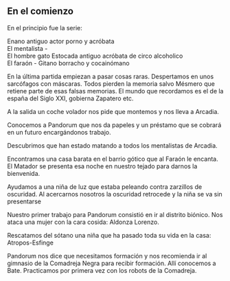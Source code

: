 ## **En el comienzo**

En el principio fue la serie:

Enano antiguo actor porno y acróbata  
El mentalista \-   
El hombre gato Estocada antiguo acróbata de circo alcoholico  
El faraón \- Gitano borracho y cocainómano

En la última partida empiezan a pasar cosas raras. Despertamos en unos sarcófagos con máscaras. Todos pierden la memoria salvo Mésmero que retiene parte de esas falsas memorias. El mundo que recordamos es el de la españa del Siglo XXI, gobierna Zapatero etc.

A la salida un coche volador nos pide que montemos y nos lleva a Arcadia. 

Conocemos a Pandorum que nos da papeles y un préstamo que se cobrará en un futuro encargándonos trabajo.

Descubrimos que han estado matando a todos los mentalistas de Arcadia.

Encontramos una casa barata en el barrio gótico que al Faraón le encanta. El Matador se presenta esa noche en nuestro tejado para darnos la bienvenida.

Ayudamos a una niña de luz que estaba peleando contra zarzillos de oscuridad. Al acercarnos nosotros la oscuridad retrocede y la niña se va sin presentarse

Nuestro primer trabajo para Pandorum consistió en ir al distrito biónico. Nos ataca una mujer con la cara cosida: Aldonza Lorenzo.

Rescatamos del sótano  una niña que ha pasado toda su vida en la casa: Atropos-Esfinge

Pandorum nos dice que necesitamos formación y nos recomienda ir al gimnasio de la Comadreja Negra para recibir formación. Allí conocemos a Bate. Practicamos por primera vez con los robots de la Comadreja.